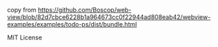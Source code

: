 copy from https://github.com/Boscop/web-view/blob/82d7cbce6228b1a964673cc0f22944ad808eab42/webview-examples/examples/todo-ps/dist/bundle.html

MIT License
